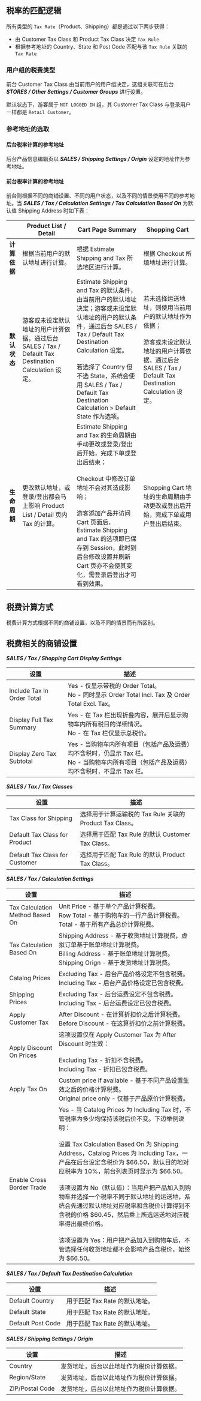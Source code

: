 ## 税率的匹配逻辑

所有类型的 `Tax Rate`（Product、Shipping）都是通过以下两步获得：

- 由 Customer Tax Class 和 Product Tax Class 决定 `Tax Rule`
- 根据参考地址的 Country、State 和 Post Code 匹配与该 `Tax Rule` 关联的 `Tax Rate`


### 用户组的税费类型

前台 Customer Tax Class 由当前用户的用户组决定，这组关联可在后台 ***STORES / Other Settings / Customer Groups*** 进行设置。

默认状态下，游客属于 `NOT LOGGED IN` 组，其 Customer Tax Class 与登录用户一样都是 `Retail Customer`。


### 参考地址的选取

#### 后台税率计算的参考地址

后台产品信息编辑页以 ***SALES / Shipping Settings / Origin*** 设定的地址作为参考地址。

#### 前台税率计算的参考地址

前台则根据不同的商铺设置、不同的用户状态，以及不同的情景使用不同的参考地址。当 ***SALES / Tax / Calculation Settings / Tax Calculation Based On*** 为默认值 Shipping Address 时如下表：

|         | Product List / Detail | Cart Page Summary  | Shopping Cart |
| --- | --- | --- | --- |
| **计算依据** | 根据当前用户的默认地址进行计算。 | 根据 Estimate Shipping and Tax 所选地区进行计算。 | 根据 Checkout 所填地址进行计算。 |
| **默认状态** | 游客或未设定默认地址的用户计算依据，通过后台 SALES / Tax / Default Tax Destination Calculation 设定。 | Estimate Shipping and Tax 的默认条件，由当前用户的默认地址决定；游客或未设定默认地址的用户的默认条件，通过后台 SALES / Tax / Default Tax Destination Calculation 设定。<br /><br />若选择了 Country 但不选 State，系统会使用 SALES / Tax / Default Tax Destination Calculation > Default State 作为选项。 | 若未选择运送地址，则使用当前用户的默认地址作为依据；<br /><br />游客或未设定默认地址的用户计算依据，通过后台 SALES / Tax / Default Tax Destination Calculation 设定。 |
| **生命周期** | 更改默认地址，或登录/登出都会马上影响 Product List / Detail 页内 Tax 的计算。 | Estimate Shipping and Tax 的生命周期由手动更改或登录/登出后开始，完成下单或登出后结束；<br /><br />Checkout 中修改订单地址不会对其造成影响；<br /><br />游客添加产品并访问 Cart 页面后，Estimate Shipping and Tax 的选项即已保存到 Session，此时到后台修改设置并刷新 Cart 页亦不会使其变化，需登录后登出才可看到效果。 | Shopping Cart 地址的生命周期由手动更改或登出后开始，完成下单或用户登出后结束。 |


## 税费计算方式

税费计算方式根据不同的商铺设置，以及不同的情景而有所区别。


## 税费相关的商铺设置

***SALES / Tax / Shopping Cart Display Settings***

| 设置 | 描述 |
| --- | --- |
| Include Tax In Order Total | Yes - 仅显示带税的 Order Total。<br />No  - 同时显示 Order Total Incl. Tax 及 Order Total Excl. Tax。 |
| Display Full Tax Summary | Yes - 在 Tax 栏出现折叠内容，展开后显示购物车内所有税目的详细情况。<br />No  - 在 Tax 栏仅显示总税价。 |
| Display Zero Tax Subtotal | Yes - 当购物车内所有项目（包括产品及运费）均不含税时，仍显示 Tax 栏。<br />No  - 当购物车内所有项目（包括产品及运费）均不含税时，不显示 Tax 栏。 |

***SALES / Tax / Tax Classes***

| 设置 | 描述 |
| --- | --- |
| Tax Class for Shipping | 选择用于计算运输税的 Tax Rule 关联的 Product Tax Class。 |
| Default Tax Class for Product | 选择用于匹配 Tax Rule 的默认 Customer Tax Class。 |
| Default Tax Class for Customer | 选择用于匹配 Tax Rule 的默认 Product Tax Class。 |

***SALES / Tax / Calculation Settings***

| 设置 | 描述 |
| --- | --- |
| Tax Calculation Method Based On | Unit Price - 基于单个产品计算税费。<br />Row Total  - 基于购物车的一行产品计算税费。<br />Total      - 基于所有产品总价计算税费。 |
| Tax Calculation Based On | Shipping Address - 基于收货地址计算税费，虚拟订单基于账单地址计算税费。<br />Billing Address  - 基于账单地址计算税费。<br />Shipping Orign   - 基于发货地址计算税费。 |
| Catalog Prices | Excluding Tax - 后台产品价格设定不包含税费。<br />Including Tax - 后台产品价格设定已包含税费。 |
| Shipping Prices | Excluding Tax - 后台运费设定不包含税费。<br />Including Tax - 后台运费设定已包含税费。 |
| Apply Customer Tax | After Discount  - 在计算折扣价之后计算税费。<br />Before Discount - 在这算折扣价之前计算税费。 |
| Apply Discount On Prices | 这项设置仅在 Apply Customer Tax 为 After Discount 时生效：<br /><br />Excluding Tax - 折扣不含税费。<br />Including Tax - 折扣已包含税费。 |
| Apply Tax On | Custom price if available - 基于不同产品设置生效之后的价格计算税费。<br />Original price only       - 仅基于产品原价计算税费。 |
| Enable Cross Border Trade | Yes - 当 Catalog Prices 为 Including Tax 时，不管税率为多少均保持该税后价不变。下边举例说明：<br /><br />设置 Tax Calculation Based On 为 Shipping Address，Catalog Prices 为 Including Tax，一产品在后台设定含税价为 $66.50，默认目的地对应税率为 10%，前台列表页时显示为 $66.50。<br /><br />该项设置为 No（默认值）：当用户把产品加入到购物车并选择一个税率不同于默认地址的运送地，系统会先通过默认地址对应税率和含税价计算得到不含税的价格 $60.45，然后乘上所选运送地对应税率得出最终价格。<br /><br />该项设置为 Yes：用户把产品加入到购物车后，不管选择任何收货地址都不会影响产品含税价，始终为 $66.50。 |

***SALES / Tax / Default Tax Destination Calculation***

| 设置 | 描述 |
| --- | --- |
| Default Country | 用于匹配 Tax Rate 的默认地址。 |
| Default State | 用于匹配 Tax Rate 的默认地址。 |
| Default Post Code | 用于匹配 Tax Rate 的默认地址。 |

***SALES / Shipping Settings / Origin***

| 设置 | 描述 |
| --- | --- |
| Country | 发货地址，后台以此地址作为税价计算依据。 |
| Region/State | 发货地址，后台以此地址作为税价计算依据。 |
| ZIP/Postal Code | 发货地址，后台以此地址作为税价计算依据。 |
